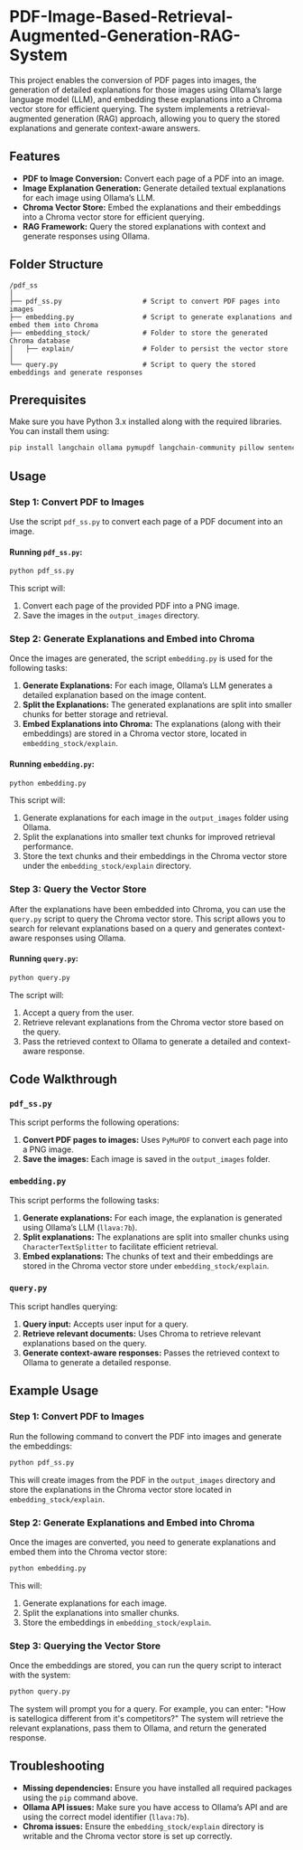 # PDF-Image-Based-Retrieval-Augmented-Generation-RAG-System
This project enables the conversion of PDF pages into images, the generation of detailed explanations for those images using Ollama’s large language model (LLM), and embedding these explanations into a Chroma vector store for efficient querying. The system implements a retrieval-augmented generation (RAG) approach, allowing you to query the stored explanations and generate context-aware answers.

## Features
- **PDF to Image Conversion:** Convert each page of a PDF into an image.
- **Image Explanation Generation:** Generate detailed textual explanations for each image using Ollama’s LLM.
- **Chroma Vector Store:** Embed the explanations and their embeddings into a Chroma vector store for efficient querying.
- **RAG Framework:** Query the stored explanations with context and generate responses using Ollama.

## Folder Structure

```
/pdf_ss
│
├── pdf_ss.py                    # Script to convert PDF pages into images
├── embedding.py                 # Script to generate explanations and embed them into Chroma
├── embedding_stock/             # Folder to store the generated Chroma database
│   ├── explain/                 # Folder to persist the vector store
│
└── query.py                     # Script to query the stored embeddings and generate responses
```

## Prerequisites

Make sure you have Python 3.x installed along with the required libraries. You can install them using:

```bash
pip install langchain ollama pymupdf langchain-community pillow sentence-transformers chromadb
```

## Usage

### Step 1: Convert PDF to Images

Use the script `pdf_ss.py` to convert each page of a PDF document into an image.

#### Running `pdf_ss.py`:

```bash
python pdf_ss.py
```

This script will:
1. Convert each page of the provided PDF into a PNG image.
2. Save the images in the `output_images` directory.

### Step 2: Generate Explanations and Embed into Chroma

Once the images are generated, the script `embedding.py` is used for the following tasks:
1. **Generate Explanations:** For each image, Ollama’s LLM generates a detailed explanation based on the image content.
2. **Split the Explanations:** The generated explanations are split into smaller chunks for better storage and retrieval.
3. **Embed Explanations into Chroma:** The explanations (along with their embeddings) are stored in a Chroma vector store, located in `embedding_stock/explain`.

#### Running `embedding.py`:

```bash
python embedding.py
```

This script will:
1. Generate explanations for each image in the `output_images` folder using Ollama.
2. Split the explanations into smaller text chunks for improved retrieval performance.
3. Store the text chunks and their embeddings in the Chroma vector store under the `embedding_stock/explain` directory.

### Step 3: Query the Vector Store

After the explanations have been embedded into Chroma, you can use the `query.py` script to query the Chroma vector store. This script allows you to search for relevant explanations based on a query and generates context-aware responses using Ollama.

#### Running `query.py`:

```bash
python query.py
```

The script will:
1. Accept a query from the user.
2. Retrieve relevant explanations from the Chroma vector store based on the query.
3. Pass the retrieved context to Ollama to generate a detailed and context-aware response.

## Code Walkthrough

### `pdf_ss.py`

This script performs the following operations:
1. **Convert PDF pages to images:** Uses `PyMuPDF` to convert each page into a PNG image.
2. **Save the images:** Each image is saved in the `output_images` folder.

### `embedding.py`

This script performs the following tasks:
1. **Generate explanations:** For each image, the explanation is generated using Ollama’s LLM (`llava:7b`).
2. **Split explanations:** The explanations are split into smaller chunks using `CharacterTextSplitter` to facilitate efficient retrieval.
3. **Embed explanations:** The chunks of text and their embeddings are stored in the Chroma vector store under `embedding_stock/explain`.

### `query.py`

This script handles querying:
1. **Query input:** Accepts user input for a query.
2. **Retrieve relevant documents:** Uses Chroma to retrieve relevant explanations based on the query.
3. **Generate context-aware responses:** Passes the retrieved context to Ollama to generate a detailed response.

## Example Usage

### Step 1: Convert PDF to Images

Run the following command to convert the PDF into images and generate the embeddings:

```bash
python pdf_ss.py
```

This will create images from the PDF in the `output_images` directory and store the explanations in the Chroma vector store located in `embedding_stock/explain`.

### Step 2: Generate Explanations and Embed into Chroma

Once the images are converted, you need to generate explanations and embed them into the Chroma vector store:

```bash
python embedding.py
```

This will:
1. Generate explanations for each image.
2. Split the explanations into smaller chunks.
3. Store the embeddings in `embedding_stock/explain`.

### Step 3: Querying the Vector Store

Once the embeddings are stored, you can run the query script to interact with the system:

```bash
python query.py
```

The system will prompt you for a query. For example, you can enter: "How is satellogica different from it's competitors?" The system will retrieve the relevant explanations, pass them to Ollama, and return the generated response.

## Troubleshooting

- **Missing dependencies:** Ensure you have installed all required packages using the `pip` command above.
- **Ollama API issues:** Make sure you have access to Ollama’s API and are using the correct model identifier (`llava:7b`).
- **Chroma issues:** Ensure the `embedding_stock/explain` directory is writable and the Chroma vector store is set up correctly.

